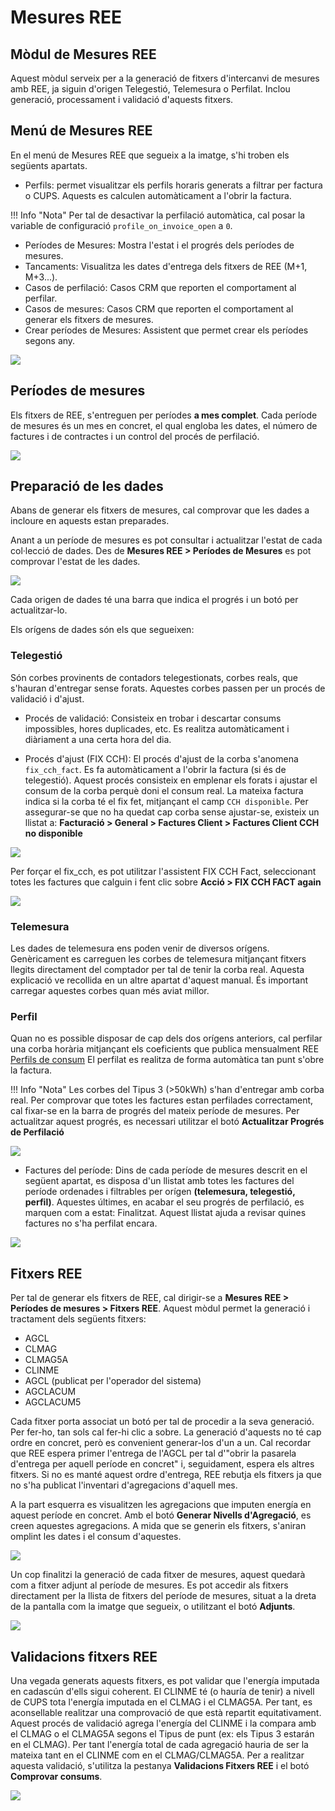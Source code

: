 # Mesures REE

## Mòdul de Mesures REE

Aquest mòdul serveix per a la generació de fitxers d'intercanvi de mesures amb
REE, ja siguin d'origen Telegestió, Telemesura o Perfilat.
Inclou generació, processament i validació d'aquests fitxers.

## Menú de Mesures REE

En el menú de Mesures REE que segueix a la imatge, s'hi troben els següents
apartats.

* Perfils: permet visualitzar els perfils horaris generats a filtrar per
factura o CUPS. Aquests es calculen automàticament a l'obrir la factura.

!!! Info "Nota"
    Per tal de desactivar la perfilació automàtica, cal posar la
    variable de configuració `profile_on_invoice_open` a `0`.

* Períodes de Mesures: Mostra l'estat i el progrés dels períodes de mesures.
* Tancaments: Visualitza les dates d'entrega dels fitxers de REE (M+1, M+3...).
* Casos de perfilació: Casos CRM que reporten el comportament al perfilar.
* Casos de mesures: Casos CRM que reporten el comportament al generar els
fitxers de mesures.
* Crear períodes de Mesures: Assistent que permet crear els períodes segons any.

![](_static/medidas/menu_general.png)

## Períodes de mesures

Els fitxers de REE, s'entreguen per períodes **a mes complet**. Cada període de
mesures és un mes en concret, el qual engloba les dates, el número de factures i
de contractes i un control del procés de perfilació.

![](_static/medidas/periodes_mesures.png)

## Preparació de les dades

Abans de generar els fitxers de mesures, cal comprovar que les dades a incloure
en aquests estan preparades.

Anant a un període de mesures es pot consultar i actualitzar l'estat de cada
col·lecció de dades. Des de **Mesures REE > Períodes de Mesures** es pot
comprovar l'estat de les dades.

![](_static/medidas/dades_preparades.png)

Cada origen de dades té una barra que indica el progrés i un botó per
actualitzar-lo.

Els orígens de dades són els que segueixen:

### Telegestió
Són corbes provinents de contadors telegestionats, corbes reals, que s'hauran
d'entregar sense forats.
Aquestes corbes passen per un procés de validació i d'ajust.

* Procés de validació:
Consisteix en trobar i descartar consums impossibles, hores duplicades, etc. Es
realitza automàticament i diàriament a una certa hora del dia.

* Procés d'ajust (FIX CCH):
El procés d'ajust de la corba s'anomena `fix_cch_fact`. Es fa
automàticament a l'obrir la factura (si és de telegestió). Aquest procés
consisteix en emplenar els forats i ajustar el consum de la corba perquè doni
el consum real.
La mateixa factura indica si la corba té el fix fet, mitjançant el camp
`CCH disponible`.
Per assegurar-se que no ha quedat cap corba sense ajustar-se, existeix un
llistat a:
**Facturació > General > Factures Client > Factures Client CCH no disponible**

![](_static/medidas/factures_cch_no_disponible.png)

Per forçar el fix_cch, es pot utilitzar l'assistent FIX CCH Fact, seleccionant
totes les factures que calguin i fent clic sobre **Acció > FIX CCH FACT again**

![](_static/medidas/asistent_fix_cch_fact.png)

### Telemesura

Les dades de telemesura ens poden venir de diversos orígens. Genèricament es
carreguen les corbes de telemesura mitjançant fitxers llegits directament del
comptador per tal de tenir la corba real. Aquesta explicació ve recollida en un
altre apartat d'aquest manual. És important carregar aquestes corbes quan més
aviat millor.

### Perfil
Quan no es possible disposar de cap dels dos orígens anteriors, cal perfilar
una corba horària mitjançant els coeficients que publica mensualment
REE [Perfils de consum](https://www.ree.es/es/actividades/operacion-del-sistema-electrico/medidas-electricas)
El perfilat es realitza de forma automàtica tan punt s'obre la factura.

!!! Info "Nota"
    Les corbes del Tipus 3 (>50kWh) s'han d'entregar amb corba real.
Per comprovar que totes les factures estan perfilades correctament, cal fixar-se
en la barra de progrés del mateix període de mesures. Per actualitzar aquest
progrés, es necessari utilitzar el botó **Actualitzar Progrés de Perfilació**

![](_static/medidas/actualitzar_perfilacio.png)

* Factures del període:
Dins de cada període de mesures descrit en el següent apartat, es disposa d'un
llistat amb totes les factures del període ordenades i filtrables per orígen
**(telemesura, telegestió, perfil)**. Aquestes últimes, en acabar el seu progrés
de perfilació, es marquen com a estat: Finalitzat. Aquest llistat ajuda a revisar
quines factures no s'ha perfilat encara.

![](_static/medidas/factures_periode.png)

## Fitxers REE

Per tal de generar els fitxers de REE, cal dirigir-se a **Mesures REE > Períodes
de mesures > Fitxers REE**.
Aquest mòdul permet la generació i tractament dels següents fitxers:

* AGCL
* CLMAG
* CLMAG5A
* CLINME
* AGCL (publicat per l'operador del sistema)
* AGCLACUM
* AGCLACUM5

Cada fitxer porta associat un botó per tal de procedir a la seva generació. Per
fer-ho, tan sols cal fer-hi clic a sobre. La generació d'aquests no té cap ordre
en concret, però es convenient generar-los d'un a un. Cal recordar que REE
espera primer l'entrega de l'AGCL per tal d'"obrir la pasarela d'entrega per
aquell període en concret" i, seguidament, espera els altres fitxers. Si no es
manté aquest ordre d'entrega, REE rebutja els fitxers ja que no s'ha publicat
l'inventari d'agregacions d'aquell mes.

A la part esquerra es visualitzen les agregacions que imputen energía en aquest
període en concret. Amb el botó **Generar Nivells d'Agregació**, es creen
aquestes agregacions. A mida que se generin els fitxers, s'aniran omplint les
dates i el consum d'aquestes.

![](_static/medidas/mesures_ree.png)

Un cop finalitzi la generació de cada fitxer de mesures, aquest quedarà com a
fitxer adjunt al període de mesures. Es pot accedir als fitxers directament
per la llista de fitxers del període de mesures, situat a la dreta de la
pantalla com la imatge que segueix, o utilitzant el botó **Adjunts**.

![](_static/medidas/adjunts.png)

## Validacions fitxers REE

Una vegada generats aquests fitxers, es pot validar que l'energía imputada en
cadascún d'ells sigui coherent. El CLINME té (o hauría de tenir) a nivell de
CUPS tota l'energía imputada en el CLMAG i el CLMAG5A. Per tant, es aconsellable
realitzar una comprovació de que està repartit equitativament. Aquest procés de
validació agrega l'energía del CLINME i la compara amb el CLMAG o el CLMAG5A
segons el Tipus de punt (ex: els Tipus 3 estarán en el CLMAG). Per tant
l'energía total de cada agregació hauria de ser la mateixa tant en el CLINME
com en el CLMAG/CLMAG5A. Per a realitzar aquesta validació, s'utilitza la
pestanya **Validacions Fitxers REE** i el botó **Comprovar consums**.

![](_static/medidas/validacions_fitxers.png)

